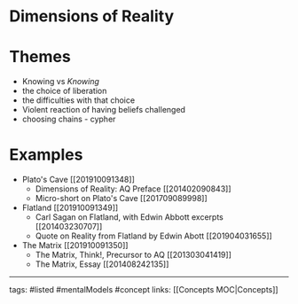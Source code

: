 

# Dimensions of Reality

# Themes
- Knowing vs *Knowing*
- the choice of liberation
- the difficulties with that choice
- Violent reaction of having beliefs challenged
- choosing chains - cypher

# Examples
- Plato's Cave [[201910091348]]
    - Dimensions of Reality: AQ Preface [[201402090843]] 
    - Micro-short on Plato's Cave [[201709089998]] 
- Flatland [[201910091349]] 
    - Carl Sagan on Flatland, with Edwin Abbott excerpts [[201403230707]]  
    - Quote on Reality from Flatland by Edwin Abott [[201904031655]] 
- The Matrix [[201910091350]] 
    - The Matrix, Think!, Precursor to AQ [[201303041419]] 
    - The Matrix, Essay [[201408242135]]  

---
tags: #listed #mentalModels #concept
links: [[Concepts MOC|Concepts]]

